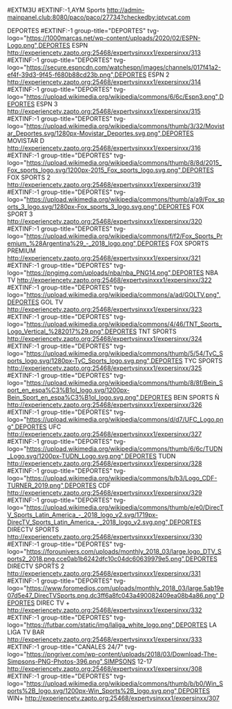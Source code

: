 #EXTM3U
#EXTINF:-1,AYM Sports
http://admin-mainpanel.club:8080/paco/paco/27734?checkedby:iptvcat.com










DEPORTES
#EXTINF:-1 group-title="DEPORTES" tvg-logo="https://1000marcas.net/wp-content/uploads/2020/02/ESPN-Logo.png",DEPORTES ESPN
http://experiencetv.zapto.org:25468/expertvsinxxx1/expersinxx/313
#EXTINF:-1 group-title="DEPORTES" tvg-logo="https://secure.espncdn.com/watchespn/images/channels/017f41a2-ef4f-39d3-9f45-f680b88cd23b.png",DEPORTES ESPN 2
http://experiencetv.zapto.org:25468/expertvsinxxx1/expersinxx/314
#EXTINF:-1 group-title="DEPORTES" tvg-logo="https://upload.wikimedia.org/wikipedia/commons/6/6c/Espn3.png",DEPORTES ESPN 3
http://experiencetv.zapto.org:25468/expertvsinxxx1/expersinxx/315
#EXTINF:-1 group-title="DEPORTES" tvg-logo="https://upload.wikimedia.org/wikipedia/commons/thumb/3/32/Movistar_Deportes.svg/1280px-Movistar_Deportes.svg.png",DEPORTES MOVISTAR D
http://experiencetv.zapto.org:25468/expertvsinxxx1/expersinxx/316
#EXTINF:-1 group-title="DEPORTES" tvg-logo="https://upload.wikimedia.org/wikipedia/commons/thumb/8/8d/2015_Fox_sports_logo.svg/1200px-2015_Fox_sports_logo.svg.png",DEPORTES FOX SPORTS 2
http://experiencetv.zapto.org:25468/expertvsinxxx1/expersinxx/319
#EXTINF:-1 group-title="DEPORTES" tvg-logo="https://upload.wikimedia.org/wikipedia/commons/thumb/a/a9/Fox_sports_3_logo.svg/1280px-Fox_sports_3_logo.svg.png",DEPORTES FOX SPORT 3
http://experiencetv.zapto.org:25468/expertvsinxxx1/expersinxx/320
#EXTINF:-1 group-title="DEPORTES" tvg-logo="https://upload.wikimedia.org/wikipedia/commons/f/f2/Fox_Sports_Premium_%28Argentina%29_-_2018_logo.png",DEPORTES FOX SPORTS PREMIUM
http://experiencetv.zapto.org:25468/expertvsinxxx1/expersinxx/321
#EXTINF:-1 group-title="DEPORTES" tvg-logo="https://pngimg.com/uploads/nba/nba_PNG14.png",DEPORTES NBA TV
http://experiencetv.zapto.org:25468/expertvsinxxx1/expersinxx/322
#EXTINF:-1 group-title="DEPORTES" tvg-logo="https://upload.wikimedia.org/wikipedia/commons/a/ad/GOLTV.png",DEPORTES GOL TV
http://experiencetv.zapto.org:25468/expertvsinxxx1/expersinxx/323
#EXTINF:-1 group-title="DEPORTES" tvg-logo="https://upload.wikimedia.org/wikipedia/commons/4/46/TNT_Sports_Logo_Vertical_%282017%29.png",DEPORTES TNT SPORTS
http://experiencetv.zapto.org:25468/expertvsinxxx1/expersinxx/324
#EXTINF:-1 group-title="DEPORTES" tvg-logo="https://upload.wikimedia.org/wikipedia/commons/thumb/5/54/TyC_Sports_logo.svg/1280px-TyC_Sports_logo.svg.png",DEPORTES TYC SPORTS
http://experiencetv.zapto.org:25468/expertvsinxxx1/expersinxx/325
#EXTINF:-1 group-title="DEPORTES" tvg-logo="https://upload.wikimedia.org/wikipedia/commons/thumb/8/8f/Bein_Sport_en_espa%C3%B1ol_logo.svg/1200px-Bein_Sport_en_espa%C3%B1ol_logo.svg.png",DEPORTES BEIN SPORTS Ñ
http://experiencetv.zapto.org:25468/expertvsinxxx1/expersinxx/326
#EXTINF:-1 group-title="DEPORTES" tvg-logo="https://upload.wikimedia.org/wikipedia/commons/d/d7/UFC_Logo.png",DEPORTES  UFC
http://experiencetv.zapto.org:25468/expertvsinxxx1/expersinxx/327
#EXTINF:-1 group-title="DEPORTES" tvg-logo="https://upload.wikimedia.org/wikipedia/commons/thumb/6/6c/TUDN_Logo.svg/1200px-TUDN_Logo.svg.png",DEPORTES TUDN
http://experiencetv.zapto.org:25468/expertvsinxxx1/expersinxx/328
#EXTINF:-1 group-title="DEPORTES" tvg-logo="https://upload.wikimedia.org/wikipedia/commons/b/b3/Logo_CDF-TURNER_2019.png",DEPORTES CDF
http://experiencetv.zapto.org:25468/expertvsinxxx1/expersinxx/329
#EXTINF:-1 group-title="DEPORTES" tvg-logo="https://upload.wikimedia.org/wikipedia/commons/thumb/e/e0/DirecTV_Sports_Latin_America_-_2018_logo_v2.svg/1719px-DirecTV_Sports_Latin_America_-_2018_logo_v2.svg.png",DEPORTES DIRECTV SPORTS
http://experiencetv.zapto.org:25468/expertvsinxxx1/expersinxx/330
#EXTINF:-1 group-title="DEPORTES" tvg-logo="https://forounivers.com/uploads/monthly_2018_03/large.logo_DTV_Sports2_2018.png.cce0ab1b6242dfc10c04dc60639979e5.png",DEPORTES DIRECTV SPORTS 2
http://experiencetv.zapto.org:25468/expertvsinxxx1/expersinxx/331
#EXTINF:-1 group-title="DEPORTES" tvg-logo="https://www.foromedios.com/uploads/monthly_2018_03/large.5ab19e07d5e47_DirecTVSports.png.dc3ff6a8fc043a490082409ea08b4a86.png",DEPORTES DIREC TV +
http://experiencetv.zapto.org:25468/expertvsinxxx1/expersinxx/332
#EXTINF:-1 group-title="DEPORTES" tvg-logo="https://futbar.com/static/img/laliga_white_logo.png",DEPORTES LA LIGA TV BAR
http://experiencetv.zapto.org:25468/expertvsinxxx1/expersinxx/333
#EXTINF:-1 group-title="CANALES 24/7" tvg-logo="https://pngriver.com/wp-content/uploads/2018/03/Download-The-Simpsons-PNG-Photos-396.png",SIMPSONS 12-17
http://experiencetv.zapto.org:25468/expertvsinxxx1/expersinxx/308
#EXTINF:-1 group-title="DEPORTES" tvg-logo="https://upload.wikimedia.org/wikipedia/commons/thumb/b/b0/Win_Sports%2B_logo.svg/1200px-Win_Sports%2B_logo.svg.png",DEPORTES WIN+
http://experiencetv.zapto.org:25468/expertvsinxxx1/expersinxx/307
